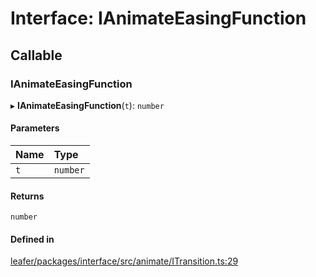 # Interface: IAnimateEasingFunction

## Callable

### IAnimateEasingFunction

▸ **IAnimateEasingFunction**(`t`): `number`

#### Parameters

| Name | Type |
| :------ | :------ |
| `t` | `number` |

#### Returns

`number`

#### Defined in

[leafer/packages/interface/src/animate/ITransition.ts:29](https://github.com/leaferjs/leafer/blob/27a24ec/packages/interface/src/animate/ITransition.ts#L29)
